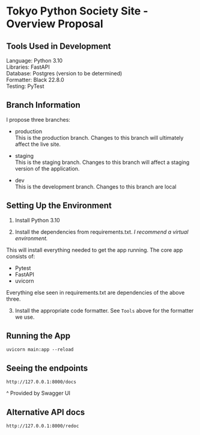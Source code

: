 # Tokyo Python Society Site - Overview Proposal

## Tools Used in Development
Language: Python 3.10  
Libraries: FastAPI  
Database: Postgres (version to be determined)  
Formatter: Black 22.8.0  
Testing: PyTest  

## Branch Information

I propose three branches:

- production  
This is the production branch. Changes to this branch will ultimately affect the live site.

- staging  
This is the staging branch. Changes to this branch will affect a staging version of the application.

- dev  
This is the development branch. Changes to this branch are local

## Setting Up the Environment

1. Install Python 3.10

2. Install the dependencies from requirements.txt. *I recommend a virtual environment.*

This will install everything needed to get the app running. The core app consists of:
- Pytest
- FastAPI
- uvicorn

Everything else seen in requirements.txt are dependencies of the above three.

3. Install the appropriate code formatter. See `Tools` above for the formatter we use. 

## Running the App

`uvicorn main:app --reload`

## Seeing the endpoints

`http://127.0.0.1:8000/docs`

^ Provided by Swagger UI

## Alternative API docs

`http://127.0.0.1:8000/redoc`